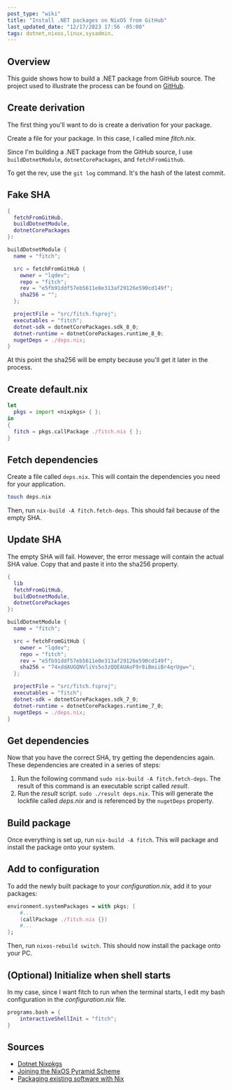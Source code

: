 ```yaml
---
post_type: "wiki" 
title: "Install .NET packages on NixOS from GitHub"
last_updated_date: "12/17/2023 17:56 -05:00"
tags: dotnet,nixos,linux,sysadmin,
---
```


## Overview

This guide shows how to build a .NET package from GitHub source. The project used to illustrate the process can be found on [GitHub](https://github.com/lqdev/fitch).


## Create derivation

The first thing you'll want to do is create a derivation for your package. 

Create a file for your package. In this case, I called mine *fitch.nix*.

Since I'm building a .NET package from the GitHub source, I use `buildDotnetModule`, `dotnetCorePackages`, and `fetchFromGithub`.

To get the rev, use the `git log` command. It's the hash of the latest commit. 

## Fake SHA

```nix
{
  fetchFromGitHub,
  buildDotnetModule,
  dotnetCorePackages
}:

buildDotnetModule {
  name = "fitch";

  src = fetchFromGitHub {
    owner = "lqdev";
    repo = "fitch";
    rev = "e5fb91ddf57eb5611e0e313af29126e590cd149f";
    sha256 = "";
  };

  projectFile = "src/fitch.fsproj";
  executables = "fitch";
  dotnet-sdk = dotnetCorePackages.sdk_8_0;
  dotnet-runtime = dotnetCorePackages.runtime_8_0;
  nugetDeps = ./deps.nix;
}
```

At this point the sha256 will be empty because you'll get it later in the process.

## Create default.nix

```nix
let
  pkgs = import <nixpkgs> { };
in
{
  fitch = pkgs.callPackage ./fitch.nix { };
}
```

## Fetch dependencies

Create a file called `deps.nix`. This will contain the dependencies you need for your application. 

```bash
touch deps.nix
```

Then, run `nix-build -A fitch.fetch-deps`. This should fail because of the empty SHA.

## Update SHA

The empty SHA will fail. However, the error message will contain the actual SHA value. Copy that and paste it into the sha256 property.

```nix
{
  lib    
  fetchFromGitHub,
  buildDotnetModule,
  dotnetCorePackages
}:

buildDotnetModule {
  name = "fitch";

  src = fetchFromGitHub {
    owner = "lqdev";
    repo = "fitch";
    rev = "e5fb91ddf57eb5611e0e313af29126e590cd149f";
    sha256 = "74xddAUGQNVliVs5o3zQQEAUAoF9r8iBmiiBr4qrUgw=";
  };

  projectFile = "src/fitch.fsproj";
  executables = "fitch";
  dotnet-sdk = dotnetCorePackages.sdk_7_0;
  dotnet-runtime = dotnetCorePackages.runtime_7_0;
  nugetDeps = ./deps.nix;
}
```

## Get dependencies

Now that you have the correct SHA, try getting the dependencies again. These dependencies are created in a series of steps:

1. Run the following command `sudo nix-build -A fitch.fetch-deps`. The result of this command is an executable script called *result*.
1. Run the *result* script. `sudo ./result deps.nix`. This will generate the lockfile called *deps.nix* and is referenced by the `nugetDeps` property.

## Build package

Once everything is set up, run `nix-build -A fitch`. This will package and install the package onto your system.

## Add to configuration

To add the newly built package to your *configuration.nix*, add it to your packages:

```nix
environment.systemPackages = with pkgs; [
    #...
    (callPackage ./fitch.nix {})
    #...
];
```

Then, run `nixos-rebuild switch`. This should now install the package onto your PC.

## (Optional) Initialize when shell starts

In my case, since I want fitch to run when the terminal starts, I edit my bash configuration in the *configuration.nix* file.

```nix
programs.bash = {
    interactiveShellInit = "fitch";
}
```

## Sources

- [Dotnet Nixpkgs](https://ryantm.github.io/nixpkgs/languages-frameworks/dotnet/)
- [Joining the NixOS Pyramid Scheme](https://wuffs.org/blog/joining-the-nixos-pyramid-scheme)
- [Packaging existing software with Nix](https://nix.dev/tutorials/learning-journey/packaging-existing-software)